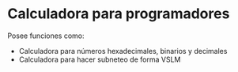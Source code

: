# Calculadora para programadores

Posee funciones como:
- Calculadora para números hexadecimales, binarios y decimales
- Calculadora para hacer subneteo de forma VSLM
